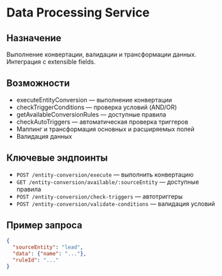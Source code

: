 # Data Processing Service

## Назначение
Выполнение конвертации, валидации и трансформации данных. Интеграция с extensible fields.

## Возможности
- executeEntityConversion — выполнение конвертации
- checkTriggerConditions — проверка условий (AND/OR)
- getAvailableConversionRules — доступные правила
- checkAutoTriggers — автоматическая проверка триггеров
- Маппинг и трансформация основных и расширяемых полей
- Валидация данных

## Ключевые эндпоинты
- `POST /entity-conversion/execute` — выполнить конвертацию
- `GET /entity-conversion/available/:sourceEntity` — доступные правила
- `POST /entity-conversion/check-triggers` — автотриггеры
- `POST /entity-conversion/validate-conditions` — валидация условий

## Пример запроса
```json
{
  "sourceEntity": "lead",
  "data": {"name": "..."},
  "ruleId": "..."
}
```
